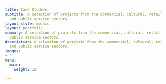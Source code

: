 ```yaml
---
title: Case Studies
subtitle: A selection of projects from the commercial, cultural, retail, fine art
  and public service sectors.
layout_style: mosaic
layout: portfolio
summary: A selection of projects from the commercial, cultural, retail, fine art and
  public service sectors.
description: A selection of projects from the commercial, cultural, retail, fine art
  and public service sectors.
images:
- ''
menu:
  main:
    weight: 12

---
```

